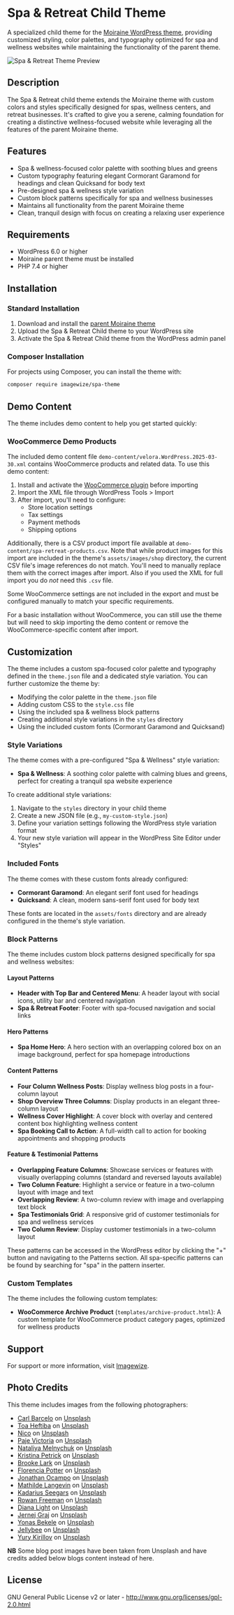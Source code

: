 # Spa & Retreat Child Theme

A specialized child theme for the [Moiraine WordPress theme](https://github.com/imagewize/moiraine), providing customized styling, color palettes, and typography optimized for spa and wellness websites while maintaining the functionality of the parent theme.

![Spa & Retreat Theme Preview](assets/images/home-page-screenshot.png)

## Description

The Spa & Retreat child theme extends the Moiraine theme with custom colors and styles specifically designed for spas, wellness centers, and retreat businesses. It's crafted to give you a serene, calming foundation for creating a distinctive wellness-focused website while leveraging all the features of the parent Moiraine theme.

## Features

- Spa & wellness-focused color palette with soothing blues and greens
- Custom typography featuring elegant Cormorant Garamond for headings and clean Quicksand for body text
- Pre-designed spa & wellness style variation
- Custom block patterns specifically for spa and wellness businesses
- Maintains all functionality from the parent Moiraine theme
- Clean, tranquil design with focus on creating a relaxing user experience

## Requirements

- WordPress 6.0 or higher
- Moiraine parent theme must be installed
- PHP 7.4 or higher

## Installation

### Standard Installation
1. Download and install the [parent Moiraine theme](https://github.com/imagewize/moiraine)
2. Upload the Spa & Retreat Child theme to your WordPress site
3. Activate the Spa & Retreat Child theme from the WordPress admin panel

### Composer Installation
For projects using Composer, you can install the theme with:

```bash
composer require imagewize/spa-theme
```

## Demo Content

The theme includes demo content to help you get started quickly:

### WooCommerce Demo Products

The included demo content file `demo-content/velora.WordPress.2025-03-30.xml` contains WooCommerce products and related data. To use this demo content:

1. Install and activate the [WooCommerce plugin](https://wordpress.org/plugins/woocommerce/) before importing
2. Import the XML file through WordPress Tools > Import
3. After import, you'll need to configure:
   - Store location settings
   - Tax settings
   - Payment methods
   - Shipping options

Additionally, there is a CSV product import file available at `demo-content/spa-retreat-products.csv`. Note that while product images for this import are included in the theme's `assets/images/shop` directory, the current CSV file's image references do not match. You'll need to manually replace them with the correct images after import. Also if you used the XML for full import you do _not_ need this `.csv` file.

Some WooCommerce settings are not included in the export and must be configured manually to match your specific requirements.

For a basic installation without WooCommerce, you can still use the theme but will need to skip importing the demo content or remove the WooCommerce-specific content after import.

## Customization

The theme includes a custom spa-focused color palette and typography defined in the `theme.json` file and a dedicated style variation. You can further customize the theme by:

- Modifying the color palette in the `theme.json` file
- Adding custom CSS to the `style.css` file
- Using the included spa & wellness block patterns
- Creating additional style variations in the `styles` directory
- Using the included custom fonts (Cormorant Garamond and Quicksand)

### Style Variations

The theme comes with a pre-configured "Spa & Wellness" style variation:

- **Spa & Wellness**: A soothing color palette with calming blues and greens, perfect for creating a tranquil spa website experience

To create additional style variations:

1. Navigate to the `styles` directory in your child theme
2. Create a new JSON file (e.g., `my-custom-style.json`)
3. Define your variation settings following the WordPress style variation format
4. Your new style variation will appear in the WordPress Site Editor under "Styles"

### Included Fonts

The theme comes with these custom fonts already configured:

- **Cormorant Garamond**: An elegant serif font used for headings
- **Quicksand**: A clean, modern sans-serif font used for body text

These fonts are located in the `assets/fonts` directory and are already configured in the theme's style variation.

### Block Patterns

The theme includes custom block patterns designed specifically for spa and wellness websites:

#### Layout Patterns
- **Header with Top Bar and Centered Menu**: A header layout with social icons, utility bar and centered navigation
- **Spa & Retreat Footer**: Footer with spa-focused navigation and social links

#### Hero Patterns
- **Spa Home Hero**: A hero section with an overlapping colored box on an image background, perfect for spa homepage introductions

#### Content Patterns
- **Four Column Wellness Posts**: Display wellness blog posts in a four-column layout
- **Shop Overview Three Columns**: Display products in an elegant three-column layout
- **Wellness Cover Highlight**: A cover block with overlay and centered content box highlighting wellness content
- **Spa Booking Call to Action**: A full-width call to action for booking appointments and shopping products

#### Feature & Testimonial Patterns
- **Overlapping Feature Columns**: Showcase services or features with visually overlapping columns (standard and reversed layouts available)
- **Two Column Feature**: Highlight a service or feature in a two-column layout with image and text
- **Overlapping Review**: A two-column review with image and overlapping text block
- **Spa Testimonials Grid**: A responsive grid of customer testimonials for spa and wellness services
- **Two Column Review**: Display customer testimonials in a two-column layout

These patterns can be accessed in the WordPress editor by clicking the "+" button and navigating to the Patterns section. All spa-specific patterns can be found by searching for "spa" in the pattern inserter.

### Custom Templates

The theme includes the following custom templates:

- **WooCommerce Archive Product** (`templates/archive-product.html`): A custom template for WooCommerce product category pages, optimized for wellness products

## Support

For support or more information, visit [Imagewize](https://imagewize.com).

## Photo Credits

This theme includes images from the following photographers:

- [Carl Barcelo](https://unsplash.com/@barcelocarl?utm_content=creditCopyText&utm_medium=referral&utm_source=unsplash) on [Unsplash](https://unsplash.com/photos/woman-doing-yoga-nqUHQkuVj3c?utm_content=creditCopyText&utm_medium=referral&utm_source=unsplash)
- [Toa Heftiba](https://unsplash.com/@heftiba?utm_content=creditCopyText&utm_medium=referral&utm_source=unsplash) on [Unsplash](https://unsplash.com/photos/man-massaging-womans-body-a9pFSC8dTlo?utm_content=creditCopyText&utm_medium=referral&utm_source=unsplash)
- [Nico](https://unsplash.com/@nicobaby?utm_content=creditCopyText&utm_medium=referral&utm_source=unsplash) on [Unsplash](https://unsplash.com/photos/gardener-votive-candle-on-table-8IK1OrkMzMQ?utm_content=creditCopyText&utm_medium=referral&utm_source=unsplash)
- [Paje Victoria](https://unsplash.com/@pajevictoria?utm_content=creditCopyText&utm_medium=referral&utm_source=unsplash) on [Unsplash](https://unsplash.com/photos/woman-in-hot-tub-ohhEOp05h4g?utm_content=creditCopyText&utm_medium=referral&utm_source=unsplash)
- [Nataliya Melnychuk](https://unsplash.com/@natinati?utm_content=creditCopyText&utm_medium=referral&utm_source=unsplash) on [Unsplash](https://unsplash.com/photos/person-holding-blue-plastic-container-I-6Ap7JXHq8?utm_content=creditCopyText&utm_medium=referral&utm_source=unsplash)
- [Kristina Petrick](https://unsplash.com/@dayinmydreams?utm_content=creditCopyText&utm_medium=referral&utm_source=unsplash) on [Unsplash](https://unsplash.com/photos/woman-lying-on-bed-with-white-siberian-husky-TYXCnTHDqHk?utm_content=creditCopyText&utm_medium=referral&utm_source=unsplash)
- [Brooke Lark](https://unsplash.com/@brookelark?utm_content=creditCopyText&utm_medium=referral&utm_source=unsplash) on [Unsplash](https://unsplash.com/photos/black-and-red-cherries-on-white-bowl-nTZOILVZuOg?utm_content=creditCopyText&utm_medium=referral&utm_source=unsplash)
- [Florencia Potter](https://unsplash.com/@florenciapotter?utm_content=creditCopyText&utm_medium=referral&utm_source=unsplash) on [Unsplash](https://unsplash.com/photos/white-salt-on-glass-jar-UH1ewTC9HTk?utm_content=creditCopyText&utm_medium=referral&utm_source=unsplash)
- [Jonathan Ocampo](https://unsplash.com/@johnophoto?utm_content=creditCopyText&utm_medium=referral&utm_source=unsplash) on [Unsplash](https://unsplash.com/photos/oil-dispenser-bottle-iCgfwfqgdzo?utm_content=creditCopyText&utm_medium=referral&utm_source=unsplash)
- [Mathilde Langevin](https://unsplash.com/@mathildelangevin?utm_content=creditCopyText&utm_medium=referral&utm_source=unsplash) on [Unsplash](https://unsplash.com/photos/person-holding-black-glass-bottle-FDRaYqiTY1k?utm_content=creditCopyText&utm_medium=referral&utm_source=unsplash)
- [Kadarius Seegars](https://unsplash.com/@kseegars?utm_content=creditCopyText&utm_medium=referral&utm_source=unsplash) on [Unsplash](https://unsplash.com/photos/clear-glass-bottle-on-white-wooden-round-table-Mxy5gokl8mE?utm_content=creditCopyText&utm_medium=referral&utm_source=unsplash)
- [Rowan Freeman](https://unsplash.com/@rowanfreeman?utm_content=creditCopyText&utm_medium=referral&utm_source=unsplash) on [Unsplash](https://unsplash.com/photos/brown-glass-bottle-showing-back-content-4u9LSRrZusc?utm_content=creditCopyText&utm_medium=referral&utm_source=unsplash)
- [Diana Light](https://unsplash.com/@dreamcatchlight?utm_content=creditCopyText&utm_medium=referral&utm_source=unsplash) on [Unsplash](https://unsplash.com/photos/white-and-brown-wooden-rolling-pin-pBBxMUCgwuU?utm_content=creditCopyText&utm_medium=referral&utm_source=unsplash)
- [Jernej Graj](https://unsplash.com/@jernejgraj?utm_content=creditCopyText&utm_medium=referral&utm_source=unsplash) on [Unsplash](https://unsplash.com/photos/floating-woman-on-body-of-water-rlNibgIqi4o?utm_content=creditCopyText&utm_medium=referral&utm_source=unsplash)
- [Yonas Bekele](https://unsplash.com/@ybekele?utm_content=creditCopyText&utm_medium=referral&utm_source=unsplash) on [Unsplash](https://unsplash.com/photos/woman-in-blue-denim-jacket-standing-on-sidewalk-during-daytime-B4NW2Fk3Bkk?utm_content=creditCopyText&utm_medium=referral&utm_source=unsplash)
- [Jellybee](https://unsplash.com/@jellybee?utm_content=creditCopyText&utm_medium=referral&utm_source=unsplash) on [Unsplash](https://unsplash.com/photos/kirkland-vitamin-c-1000-mg-dTCSkD-oLNE?utm_content=creditCopyText&utm_medium=referral&utm_source=unsplash)
- [Yury Kirillov](https://unsplash.com/@relievemassage?utm_content=creditCopyText&utm_medium=referral&utm_source=unsplash) on [Unsplash](https://unsplash.com/photos/a-woman-getting-a-back-massage-at-a-spa-Y1JKxNFwZx4?utm_content=creditCopyText&utm_medium=referral&utm_source=unsplash)
      

**NB** Some blog post images have been taken from Unsplash and have credits added below blogs content instead of here.

## License

GNU General Public License v2 or later - http://www.gnu.org/licenses/gpl-2.0.html